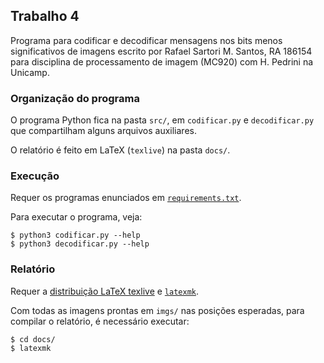 ## Trabalho 4

Programa para codificar e decodificar mensagens nos bits menos significativos de imagens escrito por Rafael Sartori M. Santos, RA 186154 para disciplina de processamento de imagem (MC920) com H. Pedrini na Unicamp.


### Organização do programa

O programa Python fica na pasta `src/`, em `codificar.py` e `decodificar.py` que compartilham alguns arquivos auxiliares.

O relatório é feito em LaTeX (`texlive`) na pasta `docs/`.


### Execução

Requer os programas enunciados em [`requirements.txt`](../requirements.txt).

Para executar o programa, veja:
```
$ python3 codificar.py --help
$ python3 decodificar.py --help
```


### Relatório

Requer a [distribuição LaTeX texlive](https://tug.org/texlive/) e [`latexmk`](https://mg.readthedocs.io/latexmk.html).

Com todas as imagens prontas em `imgs/` nas posições esperadas, para compilar o relatório, é necessário executar:
```
$ cd docs/
$ latexmk
```

